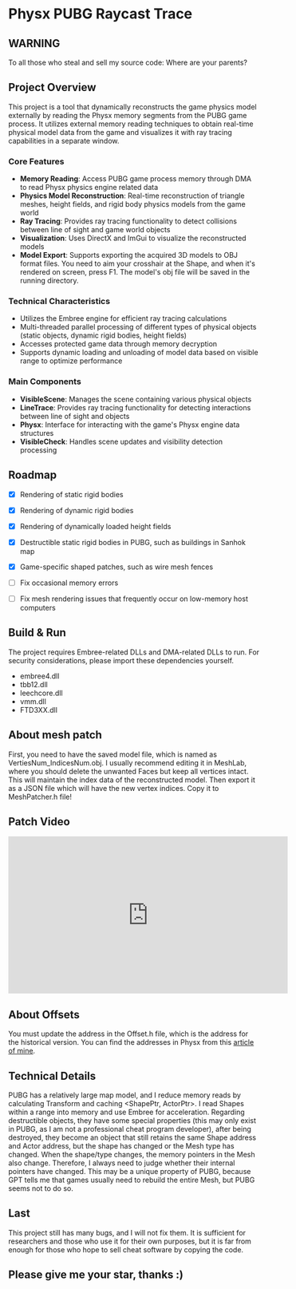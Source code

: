 # Physx PUBG Raycast Trace

## WARNING
To all those who steal and sell my source code: Where are your parents?

## Project Overview

This project is a tool that dynamically reconstructs the game physics model externally by reading the Physx memory segments from the PUBG game process. It utilizes external memory reading techniques to obtain real-time physical model data from the game and visualizes it with ray tracing capabilities in a separate window.

### Core Features

- **Memory Reading**: Access PUBG game process memory through DMA to read Physx physics engine related data
- **Physics Model Reconstruction**: Real-time reconstruction of triangle meshes, height fields, and rigid body physics models from the game world
- **Ray Tracing**: Provides ray tracing functionality to detect collisions between line of sight and game world objects
- **Visualization**: Uses DirectX and ImGui to visualize the reconstructed models
- **Model Export**: Supports exporting the acquired 3D models to OBJ format files. You need to aim your crosshair at the Shape, and when it's rendered on screen, press F1. The model's obj file will be saved in the running directory.

### Technical Characteristics

- Utilizes the Embree engine for efficient ray tracing calculations
- Multi-threaded parallel processing of different types of physical objects (static objects, dynamic rigid bodies, height fields)
- Accesses protected game data through memory decryption
- Supports dynamic loading and unloading of model data based on visible range to optimize performance

### Main Components

- **VisibleScene**: Manages the scene containing various physical objects
- **LineTrace**: Provides ray tracing functionality for detecting interactions between line of sight and objects
- **Physx**: Interface for interacting with the game's Physx engine data structures
- **VisibleCheck**: Handles scene updates and visibility detection processing

## Roadmap
- [x] Rendering of static rigid bodies
- [x] Rendering of dynamic rigid bodies
- [x] Rendering of dynamically loaded height fields
- [x] Destructible static rigid bodies in PUBG, such as buildings in Sanhok map
- [x] Game-specific shaped patches, such as wire mesh fences
- [ ] Fix occasional memory errors
- [ ] Fix mesh rendering issues that frequently occur on low-memory host computers


## Build & Run
The project requires Embree-related DLLs and DMA-related DLLs to run. For security considerations, please import these dependencies yourself.
- embree4.dll
- tbb12.dll
- leechcore.dll
- vmm.dll
- FTD3XX.dll


## About mesh patch
First, you need to have the saved model file, which is named as VertiesNum_IndicesNum.obj. I usually recommend editing it in MeshLab, where you should delete the unwanted Faces but keep all vertices intact. This will maintain the index data of the reconstructed model. Then export it as a JSON file which will have the new vertex indices. Copy it to MeshPatcher.h file!

## Patch Video
<iframe width="560" height="315" src="https://www.youtube.com/embed/tX1Ui28Q1po?si=NQKzijnqYdgUi9VL" title="YouTube video player" frameborder="0" allow="accelerometer; autoplay; clipboard-write; encrypted-media; gyroscope; picture-in-picture; web-share" referrerpolicy="strict-origin-when-cross-origin" allowfullscreen></iframe>

## About Offsets
You must update the address in the Offset.h file, which is the address for the historical version. You can find the addresses in Physx from this [article of mine](https://super-timimus-838.notion.site/PhysX-6eccab27717c47d09a07917c4640e386?pvs=74).


## Technical Details

PUBG has a relatively large map model, and I reduce memory reads by calculating Transform and caching <ShapePtr, ActorPtr>. I read Shapes within a range into memory and use Embree for acceleration. Regarding destructible objects, they have some special properties (this may only exist in PUBG, as I am not a professional cheat program developer), after being destroyed, they become an object that still retains the same Shape address and Actor address, but the shape has changed or the Mesh type has changed. When the shape/type changes, the memory pointers in the Mesh also change. Therefore, I always need to judge whether their internal pointers have changed. This may be a unique property of PUBG, because GPT tells me that games usually need to rebuild the entire Mesh, but PUBG seems not to do so.


## Last
This project still has many bugs, and I will not fix them. It is sufficient for researchers and those who use it for their own purposes, but it is far from enough for those who hope to sell cheat software by copying the code.


## Please give me your star, thanks :)
